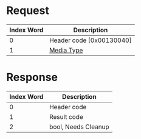 # Request

| Index Word | Description                                            |
|------------|--------------------------------------------------------|
| 0          | Header code \[0x00130040\]                             |
| 1          | [Media Type](Filesystem_services#MediaType "wikilink") |

# Response

| Index Word | Description         |
|------------|---------------------|
| 0          | Header code         |
| 1          | Result code         |
| 2          | bool, Needs Cleanup |